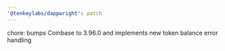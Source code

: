 ```yaml
---
'@tenkeylabs/dappwright': patch
---
```


chore: bumps Coinbase to 3.96.0 and implements new token balance error handling
